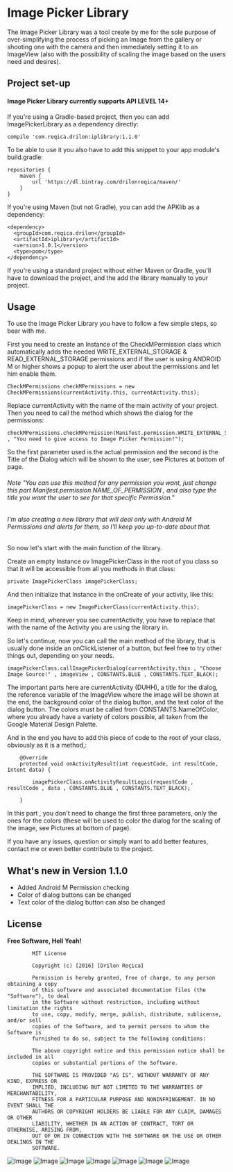 # Image Picker Library

The Image Picker Library was a tool create by me for the sole purpose of over-simplifying the process of picking an Image from the gallery or shooting one with the camera and then immediately setting it to an ImageView (also with the possibility of scaling the image based on the users need and desires).

## Project set-up

#### Image Picker Library currently supports API LEVEL 14+

If you're using a Gradle-based project, then you can add ImagePickerLibrary as a dependency directly:

```
compile 'com.reqica.drilon:iplibrary:1.1.0'
```
To be able to use it you also have to add this snippet to your app module's build.gradle:
```
repositories {
    maven {
        url 'https://dl.bintray.com/drilonreqica/maven/'
    }
}
```
If you're using Maven (but not Gradle), you can add the APKlib as a dependency:
```
<dependency>
  <groupId>com.reqica.drilon</groupId>
  <artifactId>iplibrary</artifactId>
  <version>1.0.1</version>
  <type>pom</type>
</dependency>
```

If you're using a standard project without either Maven or Gradle, you'll have to download the project, and the add the library manually to your project.

## Usage

To use the Image Picker Library you have to follow a few simple steps, so bear with me.

First you need to create an Instance of the CheckMPermission class which automatically adds the needed WRITE_EXTERNAL_STORAGE & READ_EXTERNAL_STORAGE permissions and if the user is using ANDROID M or higher shows a popup to alert the user about the permissions and let him enable them.
```
CheckMPermissions checkMPermissions = new CheckMPermissions(currentActivity.this, currentActivity.this);
```
Replace currentActivity with the name of the main activity of your project.
Then you need to call the method which shows the dialog for the permissions:
```
checkMPermissions.checkMPermission(Manifest.permission.WRITE_EXTERNAL_STORAGE , "You need to give access to Image Picker Permission!");
```
So the first parameter used is the actual permission and the second is the Title of the Dialog which will be shown to the user, see Pictures at bottom of page.
###### Note "You can use this method for any permission you want, just change this part Manifest.permission.NAME_OF_PERMISSION , and also type the title you want the user to see for that specific Permission."

###### I'm also creating a new library that will deal only with Android M Permissions and alerts for them, so I'll keep you up-to-date about that.

So now let's start with the main function of the library.

Create an empty Instance ov ImagePickerClass in the root of you class so that it will be accessible from all you methods in that class:
```
private ImagePickerClass imagePickerClass;
```
And then initialize that Instance in the onCreate of your activity, like this:
```
imagePickerClass = new ImagePickerClass(currentActivity.this);
```
Keep in mind, wherever you see currentActivity, you have to replace that with the name of the Activity you are using the library in.

So let's continue, now you can call the main method of the library, that is usually done inside an onClickListener of a button, but feel free to try other things out, depending on your needs.
```
imagePickerClass.callImagePickerDialog(currentActivity.this , "Choose Image Source!" , imageView , CONSTANTS.BLUE , CONSTANTS.TEXT_BLACK);
```     
The important parts here are currentActivity (DUHH), a title for the dialog, the reference variable of the ImageView where the image will be shown at the end, the background color of the dialog button, and the text color of the dialog button.
The colors must be called from CONSTANTS.NameOfColor, where you already have a variety of colors possible, all taken from the Google Material Design Palette.

And in the end you have to add this piece of code to the root of your class, obviously as it is a method,:
```
    @Override
    protected void onActivityResult(int requestCode, int resultCode, Intent data) {

        imagePickerClass.onActivityResultLogic(requestCode , resultCode , data , CONSTANTS.BLUE , CONSTANTS.TEXT_BLACK);

    }
```
In this part , you don't need to change the first three parameters, only the ones for the colors (these will be used to color the dialog for the scaling of the image, see Pictures at bottom of page).

If you have any issues, question or simply want to add better features, contact me or even better contribute to the project.

## What's new in Version 1.1.0

* Added Android M Permission checking
* Color of dialog buttons can be changed
* Text color of the dialog button can also be changed

License
----

**Free Software, Hell Yeah!**

```
        MIT License
        
        Copyright (c) [2016] [Drilon Reçica]

        Permission is hereby granted, free of charge, to any person obtaining a copy
        of this software and associated documentation files (the "Software"), to deal
        in the Software without restriction, including without limitation the rights
        to use, copy, modify, merge, publish, distribute, sublicense, and/or sell
        copies of the Software, and to permit persons to whom the Software is
        furnished to do so, subject to the following conditions:

        The above copyright notice and this permission notice shall be included in all
        copies or substantial portions of the Software.

        THE SOFTWARE IS PROVIDED "AS IS", WITHOUT WARRANTY OF ANY KIND, EXPRESS OR
        IMPLIED, INCLUDING BUT NOT LIMITED TO THE WARRANTIES OF MERCHANTABILITY,
        FITNESS FOR A PARTICULAR PURPOSE AND NONINFRINGEMENT. IN NO EVENT SHALL THE
        AUTHORS OR COPYRIGHT HOLDERS BE LIABLE FOR ANY CLAIM, DAMAGES OR OTHER
        LIABILITY, WHETHER IN AN ACTION OF CONTRACT, TORT OR OTHERWISE, ARISING FROM,
        OUT OF OR IN CONNECTION WITH THE SOFTWARE OR THE USE OR OTHER DEALINGS IN THE
        SOFTWARE.
```
![Image](http://drilon.reqica.com/imagepickerlibrary/screenshots/image_source_dialog1.png "Image Source Dialog")
![Image](http://drilon.reqica.com/imagepickerlibrary/screenshots/image_source_camera.png "Camera Source Image")
![Image](http://drilon.reqica.com/imagepickerlibrary/screenshots/image_scaling.png "Scaling Image")
![Image](http://drilon.reqica.com/imagepickerlibrary/screenshots/image_camera_showing.png "Showing Scaled Camera Image")
![Image](http://drilon.reqica.com/imagepickerlibrary/screenshots/image_source_gallery.png "Gallery Source Image")
![Image](http://drilon.reqica.com/imagepickerlibrary/screenshots/image_no_scaling.png "Not Scaling Image")
![Image](http://drilon.reqica.com/imagepickerlibrary/screenshots/image_gallery_showing.png "Showing not Scaled Gallery Image")
